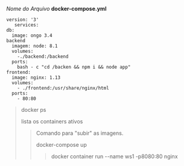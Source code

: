  _Nome do Arquivo_ __docker-compose.yml__
 
    version: '3'  
       services:  
    db:    
      image: ongo 3.4      
    backend  
      imagem: node: 8.1      
      volumes:      
        -./backend:/backend
      ports:      
        bash - c "cd /backen && npm i && node app"        
    frontend:    
      image: nginx: 1.13      
      volumes:      
        - ./frontend:/usr/share/nginx/html        
      ports:      
        - 80:80        

<blockquote>
  <p>docker ps</p>
  <p>lista os containers ativos</p>
</lockquote> 

<blockquote>
  <p>Comando para "subir" as imagens.</p>
  <p>docker-compose up</p>
</lockquote> 

<blockquote>
  <p>docker container run --name ws1 -p8080:80 nginx</p>
  <p></p>
</lockquote> 